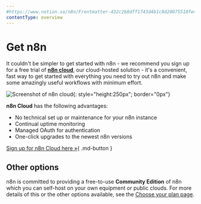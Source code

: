 ```yaml
---
#https://www.notion.so/n8n/Frontmatter-432c2b8dff1f43d4b1c8d20075510fe4
contentType: overview
---
```


# Get n8n

It couldn't be simpler to get started with n8n - we recommend you sign up for a free trial of [**n8n cloud**](https://www.n8n.io/), our cloud-hosted solution - it's a convenient, fast way to get started with everything you need to try out n8n and make some amazingly useful workflows with minimum effort.

![Screenshot of n8n cloud](/_images/try-it-out/cloud.png){: style="height:250px"; border="0px"}

**n8n Cloud** has the following advantages:

- No technical set up or maintenance for your n8n instance
- Continual uptime monitoring
- Managed OAuth for authentication
- One-click upgrades to the newest n8n versions

[Sign up for n8n Cloud here »](https://app.n8n.cloud/register){ .md-button }

## Other options

n8n is committed to providing a free-to-use **Community Edition** of n8n which you can self-host on your own equipment or public clouds. For more details of this or the other options available, see the [Choose your plan page](/choose-n8n.md).